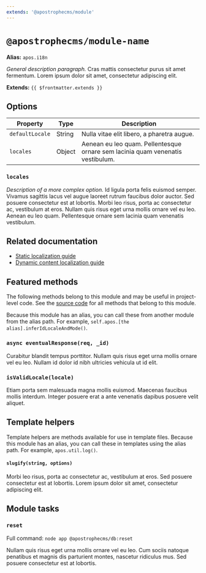 ```yaml
---
extends: '@apostrophecms/module'
---
```


# `@apostrophecms/module-name`

**Alias:** `apos.i18n`

*General description paragraph.* Cras mattis consectetur purus sit amet fermentum. Lorem ipsum dolor sit amet, consectetur adipiscing elit.

**Extends:** `{{ $frontmatter.extends }}`

## Options

|  Property | Type | Description |
|---|---|---|
|`defaultLocale` | String | Nulla vitae elit libero, a pharetra augue. |
|`locales` | Object | Aenean eu leo quam. Pellentesque ornare sem lacinia quam venenatis vestibulum. |

### `locales`

*Description of a more complex option.* Id ligula porta felis euismod semper. Vivamus sagittis lacus vel augue laoreet rutrum faucibus dolor auctor. Sed posuere consectetur est at lobortis. Morbi leo risus, porta ac consectetur ac, vestibulum at eros. Nullam quis risus eget urna mollis ornare vel eu leo. Aenean eu leo quam. Pellentesque ornare sem lacinia quam venenatis vestibulum.

## Related documentation

- [Static localization guide](/guide/localization/static.md)
- [Dynamic content localization guide](/guide/localization/dynamic.md)

## Featured methods

The following methods belong to this module and may be useful in project-level code. See the [source code](https://github.com/apostrophecms/apostrophe/blob/main/modules/%40apostrophecms/i18n/index.js) for all methods that belong to this module.
<!-- Some are used within the module and would just create noise here. -->

Because this module has an alias, you can call these from another module from the alias path. For example, `self.apos.[the alias].inferIdLocaleAndMode()`.

### `async eventualResponse(req, _id)`

Curabitur blandit tempus porttitor. Nullam quis risus eget urna mollis ornare vel eu leo. Nullam id dolor id nibh ultricies vehicula ut id elit.

### `isValidLocale(locale)`

Etiam porta sem malesuada magna mollis euismod. Maecenas faucibus mollis interdum. Integer posuere erat a ante venenatis dapibus posuere velit aliquet.

## Template helpers

Template helpers are methods available for use in template files. Because this module has an alias, you can call these in templates using the alias path. For example, `apos.util.log()`.

#### `slugify(string, options)`

Morbi leo risus, porta ac consectetur ac, vestibulum at eros. Sed posuere consectetur est at lobortis. Lorem ipsum dolor sit amet, consectetur adipiscing elit.

## Module tasks

### `reset`

Full command: `node app @apostrophecms/db:reset`

Nullam quis risus eget urna mollis ornare vel eu leo. Cum sociis natoque penatibus et magnis dis parturient montes, nascetur ridiculus mus. Sed posuere consectetur est at lobortis.
